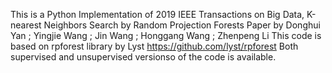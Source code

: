 This is a Python Implementation of 2019 IEEE Transactions on Big Data, K-nearest Neighbors Search by Random Projection Forests
Paper by Donghui Yan ; Yingjie Wang ; Jin Wang ; Honggang Wang ; Zhenpeng Li
This code is based on rpforest library by Lyst
https://github.com/lyst/rpforest
Both supervised and unsupervised versionso of the code is available. 
